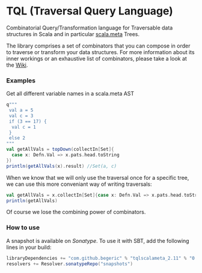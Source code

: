 TQL (Traversal Query Language)
===

Combinatorial Query/Transformation language for Traversable data structures in Scala and in particular [scala.meta](http://scalameta.org) Trees.

The library comprises a set of combinators that you can compose in order to traverse or transform your data structures.
For more information about its inner workings or an exhaustive list of combinators, please take a look at the [Wiki](https://github.com/begeric/TQL-scalameta/wiki).

### Examples
Get all different variable names in a scala.meta AST
```scala
q"""
 val a = 5
 val c = 3
 if (3 == 17) {
  val c = 1
 }
 else 2
"""
val getAllVals = topDown(collectIn[Set]{
  case x: Defn.Val => x.pats.head.toString
})
println(getAllVals(x).result) //Set(a, c)
```

When we know that we will only use the traversal once for a specific tree, we can use this more conveniant way of writing traversals:
```scala
val getAllVals = x.collectIn[Set]{case x: Defn.Val => x.pats.head.toString}.result //topDown is implicit
println(getAllVals)
```
Of course we lose the combining power of combinators. 

### How to use
A snapshot is available on _Sonatype_. To use it with SBT, add the following lines in your build:
```scala
libraryDependencies += "com.github.begeric" % "tqlscalameta_2.11" % "0.1-SNAPSHOT"
resolvers += Resolver.sonatypeRepo("snapshots")
```
